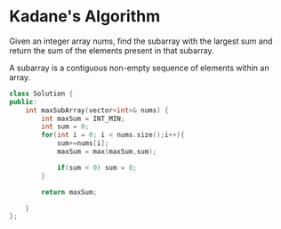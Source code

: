 # Kadane's Algorithm

Given an integer array nums, find the subarray with the largest sum and return the sum of the elements present in that subarray.

A subarray is a contiguous non-empty sequence of elements within an array.

```cpp
class Solution {
public:
    int maxSubArray(vector<int>& nums) {
        int maxSum = INT_MIN;
        int sum = 0;
        for(int i = 0; i < nums.size();i++){
            sum+=nums[i];
            maxSum = max(maxSum,sum);

            if(sum < 0) sum = 0;
        }

        return maxSum;

    }
};
```
